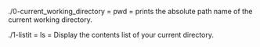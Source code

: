 ./0-current_working_directory = pwd = prints the absolute path name of the current working directory.

./1-listit = ls = Display the contents list of your current directory.
